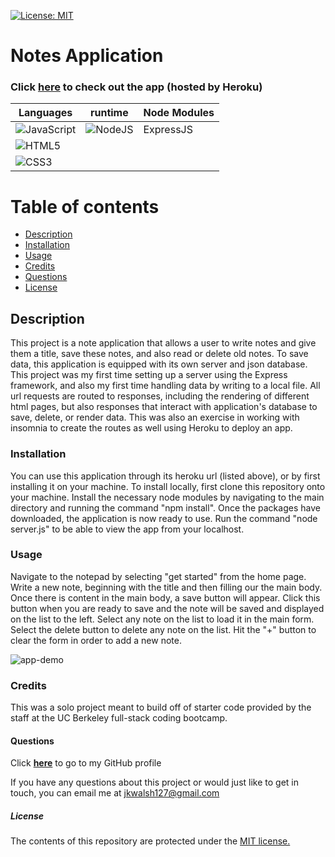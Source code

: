 [![License: MIT](https://img.shields.io/badge/License-MIT-yellow.svg)](https://opensource.org/licenses/MIT)

# Notes Application

### Click <a href="https://young-inlet-99889.herokuapp.com/notes" target="_blank">**here**<a> to check out the app (hosted by Heroku)

|   Languages   | runtime  |  Node Modules |
| ----------- | ----------- | ----------- | 
| ![JavaScript](https://img.shields.io/badge/javascript-%23323330.svg?style=for-the-badge&logo=javascript&logoColor=%23F7DF1E) | ![NodeJS](https://img.shields.io/badge/node.js-6DA55F?style=for-the-badge&logo=node.js&logoColor=white) | ExpressJS |
| ![HTML5](https://img.shields.io/badge/html5-%23E34F26.svg?style=for-the-badge&logo=html5&logoColor=white) |  |  |
| ![CSS3](https://img.shields.io/badge/css3-%231572B6.svg?style=for-the-badge&logo=css3&logoColor=white) |

# Table of contents
* [Description](#description)
* [Installation](#installation)
* [Usage](#usage)
* [Credits](#credits)
* [Questions](#questions)
* [License](#license)

## Description
This project is a note application that allows a user to write notes and give them a title, save these notes, and also read or delete old notes. To save data, this application is equipped with its own server and json database. This project was my first time setting up a server using the Express framework, and also my first time handling data by writing to a local file. All url requests are routed to responses, including the rendering of different html pages, but also responses that interact with application's database to save, delete, or render data. This was also an exercise in working with insomnia to create the routes as well using Heroku to deploy an app.

### Installation
You can use this application through its heroku url (listed above), or by first installing it on your machine. To install locally, first clone this repository onto your machine. Install the necessary node modules by navigating to the main directory and running the command "npm install". Once the packages have downloaded, the application is now ready to use. Run the command "node server.js" to be able to view the app from your localhost. 

### Usage
Navigate to the notepad by selecting "get started" from the home page. Write a new note, beginning with the title and then filling our the main body. Once there is content in the main body, a save button will appear. Click this button when you are ready to save and the note will be saved and displayed on the list to the left. Select any note on the list to load it in the main form. Select the delete button to delete any note on the list. Hit the "+" button to clear the form in order to add a new note. 


![app-demo](https://user-images.githubusercontent.com/101354032/165885905-1c194779-0f86-4bec-9fde-60171184faf6.gif)

### Credits
This was a solo project meant to build off of starter code provided by the staff at the UC Berkeley full-stack coding bootcamp.

#### Questions
Click <a href="https://github.com/jkwalsh127" target="_blank">**here**<a> to go to my GitHub profile

If you have any questions about this project or would just like to get in touch, you can email me at <a href="mailto:jkwalsh127@gmail.com" target="_blank">jkwalsh127@gmail.com</a>

##### License
The contents of this repository are protected under the <a href="https://opensource.org/licenses/MIT">MIT license.</a>
